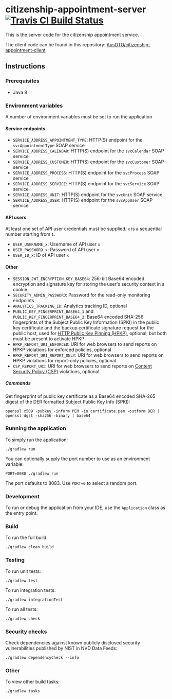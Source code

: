 # citizenship-appointment-server [![Travis CI Build Status](https://travis-ci.org/AusDTO/citizenship-appointment-server.svg?branch=master)](https://travis-ci.org/AusDTO/citizenship-appointment-server)

This is the server code for the citizenship appointment service.  

The client code can be found in this repository: [AusDTO/citizenship-appointment-client](https://github.com/AusDTO/citizenship-appointment-client)

## Instructions

### Prerequisites

- Java 8

### Environment variables

A number of environment variables must be set to run the application

#### Service endpoints

- `SERVICE_ADDRESS_APPOINTMENT_TYPE`: HTTP(S) endpoint for the `svcAppointmentType` SOAP service
- `SERVICE_ADDRESS_CALENDAR`: HTTP(S) endpoint for the `svcCalendar` SOAP service
- `SERVICE_ADDRESS_CUSTOMER`: HTTP(S) endpoint for the `svcCustomer` SOAP service
- `SERVICE_ADDRESS_PROCESS`: HTTP(S) endpoint for the `svcProcess` SOAP service
- `SERVICE_ADDRESS_SERVICE`: HTTP(S) endpoint for the `svcService` SOAP service
- `SERVICE_ADDRESS_UNIT`: HTTP(S) endpoint for the `svcUnit` SOAP service
- `SERVICE_ADDRESS_USER`: HTTP(S) endpoint for the `svcAppUser` SOAP service

#### API users

At least one set of API user credentials must be supplied. `x` is a sequential number starting from `1`.

- `USER_USERNAME_x`: Username of API user `x` 
- `USER_PASSWORD_x`: Password of API user `x`
- `USER_ID_x`: ID of API user `x`

#### Other

- `SESSION_JWT_ENCRYPTION_KEY_BASE64`: 256-bit Base64 encoded encryption and signature key for storing the user's security context in a cookie
- `SECURITY_ADMIN_PASSWORD`: Password for the read-only monitoring endpoints
- `ANALYTICS_TRACKING_ID`: Analytics tracking ID, optional
- `PUBLIC_KEY_FINGERPRINT_BASE64_1` and `PUBLIC_KEY_FINGERPRINT_BASE64_2`: Base64 encoded SHA-256 fingerprints of the Subject Public Key Information (SPKI) in the public key certificate and the backup certificate signature request for the public host, used for [HTTP Public Key Pinning (HPKP)](https://developer.mozilla.org/en/docs/Web/Security/Public_Key_Pinning), optional, but both must be present to activate HPKP
- `HPKP_REPORT_URI_ENFORCED`: URI for web browsers to send reports on HPKP violations for enforced policies, optional 
- `HPKP_REPORT_URI_REPORT_ONLY`: URI for web browsers to send reports on HPKP violations for report-only policies, optional 
- `CSP_REPORT_URI`: URI for web browsers to send reports on [Content Security Policy (CSP)](http://content-security-policy.com/) violations, optional 

##### Commands

Get fingerprint of public key certificate as a Base64 encoded SHA-265 digest of the DER formatted Subject Public Key Info (SPKI): 

    openssl x509 -pubkey -inform PEM -in certificate.pem -outform DER | openssl dgst -sha256 -binary | base64

### Running the application

To simply run the application:

    ./gradlew run
    
You can optionally supply the port number to use as an environment variable:

    PORT=8080 ./gradlew run

The port defaults to 8083. Use `PORT=0` to select a random port.

### Development

To run or debug the application from your IDE, use the `Application` class as the entry point.

### Build

To run the full build:

    ./gradlew clean build

### Testing

To run unit tests:

    ./gradlew test

To run integration tests:

    ./gradlew integrationTest

To run all tests:

    ./gradlew check

### Security checks
 
Check dependencies against known publicly disclosed security vulnerabilities published by NIST in NVD Data Feeds:

    ./gradlew dependencyCheck --info

### Other

To view other build tasks:

    ./gradlew tasks
